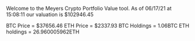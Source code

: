 Welcome to the Meyers Crypto Portfolio Value tool. 
As of 06/17/21 at 15:08:11 our valuation is $102946.45 

BTC Price = $37656.46
 ETH Price = $2337.93
BTC Holdings = 1.06BTC
 ETH holdings = 26.960005962ETH 
